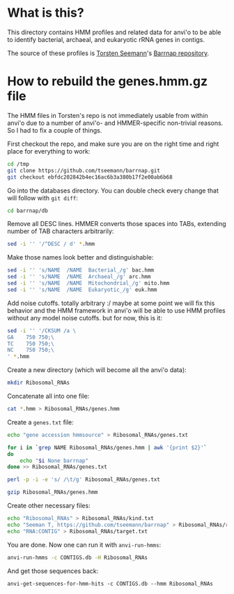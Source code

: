 # What is this?

This directory contains HMM profiles and related data for anvi'o to be able to identify bacterial, archaeal, and eukaryotic rRNA genes in contigs.

The source of these profiles is [Torsten Seemann](https://scholar.google.com/citations?user=PuH3Yp4AAAAJ)'s [Barrnap repository](https://github.com/tseemann/barrnap/tree/master/db).

# How to rebuild the genes.hmm.gz file

The HMM files in Torsten's repo is not immediately usable from within anvi'o due to a number of anvi'o- and HMMER-specific non-trivial reasons. So I had to fix a couple of things.

First checkout the repo, and make sure you are on the right time and right place for everything to work:

``` bash
cd /tmp
git clone https://github.com/tseemann/barrnap.git
git checkout ebfdc202842b4ec16ac6b3a380b17f2e00ab6b68
```

Go into the databases directory. You can double check every change that will follow with `git diff`:

``` bash
cd barrnap/db
```

Remove all DESC lines. HMMER converts those spaces into TABs, extending number of TAB characters arbitrarily:

``` bash
sed -i '' '/^DESC / d' *.hmm
```

Make those names look better and distinguishable:

``` bash
sed -i '' 's/NAME  /NAME  Bacterial_/g' bac.hmm
sed -i '' 's/NAME  /NAME  Archaeal_/g' arc.hmm
sed -i '' 's/NAME  /NAME  Mitochondrial_/g' mito.hmm
sed -i '' 's/NAME  /NAME  Eukaryotic_/g' euk.hmm
```

Add noise cutoffs. totally arbitrary :/ maybe at some point we will fix this behavior and the HMM framework in anvi'o will be able to use HMM profiles without any model noise cutoffs. but for now, this is it:

``` bash
sed -i '' '/CKSUM /a \
GA    750 750;\
TC    750 750;\
NC    750 750;\
' *.hmm
```

Create a new directory (which will become all the anvi'o data):

``` bash
mkdir Ribosomal_RNAs
```

Concatenate all into one file:

``` bash
cat *.hmm > Ribosomal_RNAs/genes.hmm
```

Create a `genes.txt` file:

```bash
echo "gene accession hmmsource" > Ribosomal_RNAs/genes.txt

for i in `grep NAME Ribosomal_RNAs/genes.hmm | awk '{print $2}'`
do
    echo "$i None barrnap"
done >> Ribosomal_RNAs/genes.txt

perl -p -i -e 's/ /\t/g' Ribosomal_RNAs/genes.txt

gzip Ribosomal_RNAs/genes.hmm
```

Create other necessary files:

``` bash
echo "Ribosomal_RNAs" > Ribosomal_RNAs/kind.txt
echo "Seeman T, https://github.com/tseemann/barrnap" > Ribosomal_RNAs/reference.txt
echo "RNA:CONTIG" > Ribosomal_RNAs/target.txt
```

You are done. Now one can run it with `anvi-run-hmms`:

``` bash
anvi-run-hmms -c CONTIGS.db -H Ribosomal_RNAs
```

And get those sequences back:

```
anvi-get-sequences-for-hmm-hits -c CONTIGS.db --hmm Ribosomal_RNAs
```